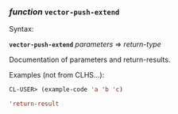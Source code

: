 ### <em>function</em> <strong>`vector-push-extend`</strong>

Syntax:

<strong>`vector-push-extend`</strong> <em>parameters</em> => <em>return-type</em>

Documentation of parameters and return-results.

Examples (not from CLHS...):

```lisp
CL-USER> (example-code 'a 'b 'c)

'return-result
```
